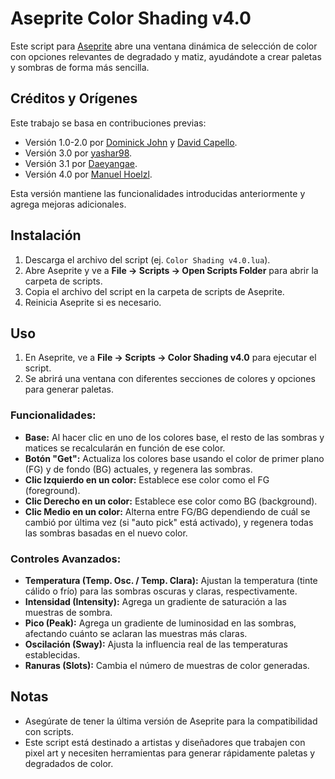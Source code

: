 # Aseprite Color Shading v4.0

Este script para [Aseprite](https://www.aseprite.org/) abre una ventana dinámica de selección de color con opciones relevantes de degradado y matiz, ayudándote a crear paletas y sombras de forma más sencilla.

## Créditos y Orígenes

Este trabajo se basa en contribuciones previas:

- Versión 1.0-2.0 por [Dominick John](https://github.com/dominickjohn/aseprite/tree/master) y [David Capello](https://aseprite.org/).
- Versión 3.0 por [yashar98](https://github.com/yashar98/aseprite/tree/main).
- Versión 3.1 por [Daeyangae](https://github.com/Daeyangae/aseprite).
- Versión 4.0 por [Manuel Hoelzl](https://github.com/hoelzlmanuel/aseprite-color-shading).

Esta versión mantiene las funcionalidades introducidas anteriormente y agrega mejoras adicionales.

## Instalación

1. Descarga el archivo del script (ej. `Color Shading v4.0.lua`).
2. Abre Aseprite y ve a **File -> Scripts -> Open Scripts Folder** para abrir la carpeta de scripts.
3. Copia el archivo del script en la carpeta de scripts de Aseprite.
4. Reinicia Aseprite si es necesario.

## Uso

1. En Aseprite, ve a **File -> Scripts -> Color Shading v4.0** para ejecutar el script.
2. Se abrirá una ventana con diferentes secciones de colores y opciones para generar paletas.

### Funcionalidades:

- **Base:** Al hacer clic en uno de los colores base, el resto de las sombras y matices se recalcularán en función de ese color.
- **Botón "Get":** Actualiza los colores base usando el color de primer plano (FG) y de fondo (BG) actuales, y regenera las sombras.
- **Clic Izquierdo en un color:** Establece ese color como el FG (foreground).
- **Clic Derecho en un color:** Establece ese color como BG (background).
- **Clic Medio en un color:** Alterna entre FG/BG dependiendo de cuál se cambió por última vez (si "auto pick" está activado), y regenera todas las sombras basadas en el nuevo color.
  
### Controles Avanzados:

- **Temperatura (Temp. Osc. / Temp. Clara):** Ajustan la temperatura (tinte cálido o frío) para las sombras oscuras y claras, respectivamente.
- **Intensidad (Intensity):** Agrega un gradiente de saturación a las muestras de sombra.
- **Pico (Peak):** Agrega un gradiente de luminosidad en las sombras, afectando cuánto se aclaran las muestras más claras.
- **Oscilación (Sway):** Ajusta la influencia real de las temperaturas establecidas.
- **Ranuras (Slots):** Cambia el número de muestras de color generadas.

## Notas

- Asegúrate de tener la última versión de Aseprite para la compatibilidad con scripts.
- Este script está destinado a artistas y diseñadores que trabajen con pixel art y necesiten herramientas para generar rápidamente paletas y degradados de color.

